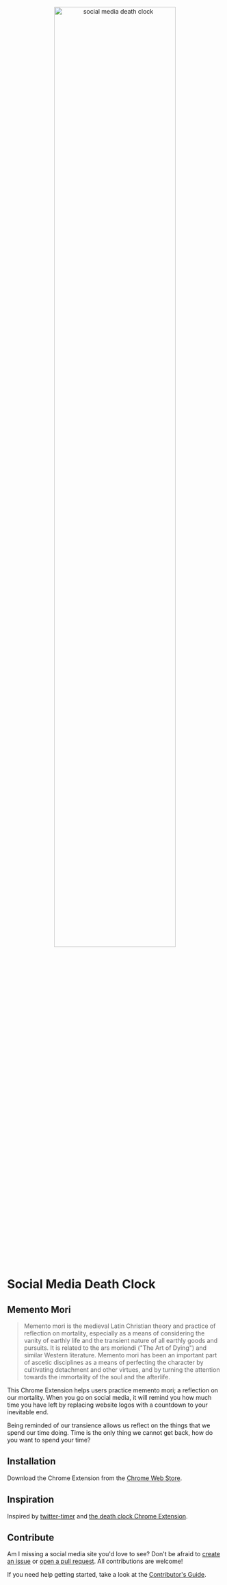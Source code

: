 <p align="center">
  <img alt="social media death clock" width="75%" src="https://user-images.githubusercontent.com/16005567/173934152-c0d0c301-71b1-412f-bd8a-8f0771325bb6.jpg" />
</p>

# Social Media Death Clock

## Memento Mori

> Memento mori is the medieval Latin Christian theory and practice of reflection on mortality, especially as a means of considering the vanity of earthly life and the transient nature of all earthly goods and pursuits. It is related to the ars moriendi ("The Art of Dying") and similar Western literature. Memento mori has been an important part of ascetic disciplines as a means of perfecting the character by cultivating detachment and other virtues, and by turning the attention towards the immortality of the soul and the afterlife.

This Chrome Extension helps users practice memento mori; a reflection on our mortality. When you go on social media, it will remind you how much time you have left by replacing website logos with a countdown to your inevitable end.

Being reminded of our transience allows us reflect on the things that we spend our time doing. Time is the only thing we cannot get back, how do you want to spend your time?

## Installation

Download the Chrome Extension from the [Chrome Web Store](https://chrome.google.com/webstore/detail/social-media-death-clock/jjmjickedeooblgpimknfghpfffncfhb).

## Inspiration

Inspired by [twitter-timer](https://github.com/siddharthkp/twitter-timer) and [the death clock Chrome Extension](https://chrome.google.com/webstore/detail/death-clock/nddjbfjdamhcmdcghehomomgppbigjam).

## Contribute

Am I missing a social media site you'd love to see? Don't be afraid to [create an issue](https://github.com/amorriscode/social-media-death-clock/issues/new) or [open a pull request](https://github.com/amorriscode/social-media-death-clock/compare). All contributions are welcome!

If you need help getting started, take a look at the [Contributor's Guide](CONTRIBUTING.md).
